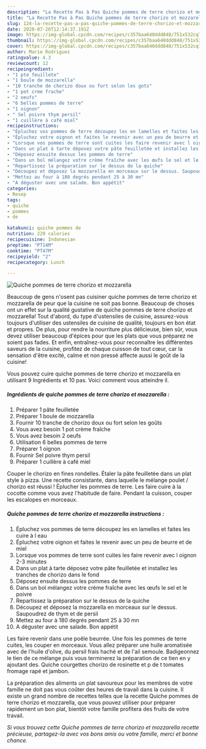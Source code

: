 ```yaml
---
description: "La Recette Pas à Pas Quiche pommes de terre chorizo et mozzarella"
title: "La Recette Pas à Pas Quiche pommes de terre chorizo et mozzarella"
slug: 124-la-recette-pas-a-pas-quiche-pommes-de-terre-chorizo-et-mozzarella
date: 2020-07-26T12:14:37.191Z
image: https://img-global.cpcdn.com/recipes/c357baa640ddd848/751x532cq70/quiche-pommes-de-terre-chorizo-et-mozzarella-photo-principale-de-la-recette.jpg
thumbnail: https://img-global.cpcdn.com/recipes/c357baa640ddd848/751x532cq70/quiche-pommes-de-terre-chorizo-et-mozzarella-photo-principale-de-la-recette.jpg
cover: https://img-global.cpcdn.com/recipes/c357baa640ddd848/751x532cq70/quiche-pommes-de-terre-chorizo-et-mozzarella-photo-principale-de-la-recette.jpg
author: Marie Rodriguez
ratingvalue: 4.3
reviewcount: 12
recipeingredient:
- "1 pte feuillete"
- "1 boule de mozzarella"
- "10 tranche de chorizo doux ou fort selon les gots"
- "1 pot crme frache"
- "2 oeufs"
- "6 belles pommes de terre"
- "1 oignon"
- " Sel poivre thym persil"
- "1 cuillère à café miel"
recipeinstructions:
- "Épluchez vos pommes de terre découpez les en lamelles et faites les cuire à l eau"
- "Épluchez votre oignon et faites le revenir avec un peu de beurre et de miel"
- "Lorsque vos pommes de terre sont cuites les faire revenir avec l oignon 2-3 minutes"
- "Dans un plat à tarte déposez votre pâte feuilletée et installez les tranches de chorizo dans le fond"
- "Déposez ensuite dessus les pommes de terre"
- "Dans un bol mélangez votre crème fraîche avec les œufs le sel et le poivre"
- "Repartissez la préparation sur le dessus de la quiche"
- "Découpez et déposez la mozzarella en morceaux sur le dessus. Saupoudrez de thym et de persil"
- "Mettez au four à 180 degrés pendant 25 à 30 mn"
- "A déguster avec une salade. Bon appétit"
categories:
- Resep
tags:
- quiche
- pommes
- de

katakunci: quiche pommes de 
nutrition: 229 calories
recipecuisine: Indonesian
preptime: "PT14M"
cooktime: "PT47M"
recipeyield: "2"
recipecategory: Lunch

---
```



![Quiche pommes de terre chorizo et mozzarella](https://img-global.cpcdn.com/recipes/c357baa640ddd848/751x532cq70/quiche-pommes-de-terre-chorizo-et-mozzarella-photo-principale-de-la-recette.jpg)

Beaucoup de gens n'osent pas cuisiner quiche pommes de terre chorizo et mozzarella de peur que la cuisine ne soit pas bonne. Beaucoup de choses ont un effet sur la qualité gustative de quiche pommes de terre chorizo et mozzarella! Tout d'abord, du type d'ustensiles de cuisine, assurez-vous toujours d'utiliser des ustensiles de cuisine de qualité, toujours en bon état et propres. De plus, pour rendre la nourriture plus délicieuse, bien sûr, vous devez utiliser beaucoup d'épices pour que les plats que vous préparez ne soient pas fades. Et enfin, entraînez-vous pour reconnaître les différentes saveurs de la cuisine, profitez de chaque cuisson de tout cœur, car la sensation d'être excité, calme et non pressé affecte aussi le goût de la cuisine!

<!--inarticleads1-->

Vous pouvez cuire quiche pommes de terre chorizo et mozzarella en utilisant 9 Ingrédients et 10 pas. Voici comment vous atteindre il.

##### Ingrédients de quiche pommes de terre chorizo et mozzarella :

1. Préparer 1 pâte feuilletée
1. Préparer 1 boule de mozzarella
1. Fournir 10 tranche de chorizo doux ou fort selon les goûts
1. Vous avez besoin 1 pot crème fraîche
1. Vous avez besoin 2 oeufs
1. Utilisation 6 belles pommes de terre
1. Préparer 1 oignon
1. Fournir  Sel poivre thym persil
1. Préparer 1 cuillère à café miel


Couper le chorizo en fines rondelles. Étaler la pâte feuilletée dans un plat style à pizza. Une recette consistante, dans laquelle le mélange poulet / chorizo est réussi ! Éplucher les pommes de terre. Les faire cuire à la cocotte comme vous avez l&#39;habitude de faire. Pendant la cuisson, couper les escalopes en morceaux. 

<!--inarticleads2-->

##### Quiche pommes de terre chorizo et mozzarella instructions :

1. Épluchez vos pommes de terre découpez les en lamelles et faites les cuire à l eau
1. Épluchez votre oignon et faites le revenir avec un peu de beurre et de miel
1. Lorsque vos pommes de terre sont cuites les faire revenir avec l oignon 2-3 minutes
1. Dans un plat à tarte déposez votre pâte feuilletée et installez les tranches de chorizo dans le fond
1. Déposez ensuite dessus les pommes de terre
1. Dans un bol mélangez votre crème fraîche avec les œufs le sel et le poivre
1. Repartissez la préparation sur le dessus de la quiche
1. Découpez et déposez la mozzarella en morceaux sur le dessus. Saupoudrez de thym et de persil
1. Mettez au four à 180 degrés pendant 25 à 30 mn
1. A déguster avec une salade. Bon appétit


Les faire revenir dans une poêle beurrée. Une fois les pommes de terre cuites, les couper en morceaux. Vous allez préparer une huile aromatisée avec de l&#39;huile d&#39;olive, du persil frais haché et de l&#39;ail semoule. Badigeonnez le tien de ce mélange puis vous terminerez la préparation de ce tien en y ajoutant des. Quiche courgettes chorizo de rosinette et p de t tomates fromage rapé et jambon. 

<!--inarticleads1-->

<p>
La préparation des aliments un plat savoureux pour les membres de votre famille ne doit pas vous coûter des heures de travail dans la cuisine. Il existe un grand nombre de recettes telles que la recette Quiche pommes de terre chorizo et mozzarella, que vous pouvez utiliser pour préparer rapidement un bon plat, bientôt votre famille profitera des fruits de votre travail.
</p>

<p>
<i>Si vous trouvez cette Quiche pommes de terre chorizo et mozzarella recette précieuse, partagez-la avec vos bons amis ou votre famille, merci et bonne chance.</i>
</p>

